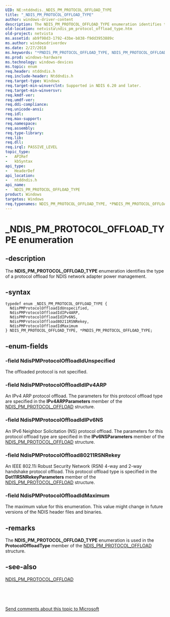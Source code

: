 ```yaml
---
UID: NE:ntddndis._NDIS_PM_PROTOCOL_OFFLOAD_TYPE
title: "_NDIS_PM_PROTOCOL_OFFLOAD_TYPE"
author: windows-driver-content
description: The NDIS_PM_PROTOCOL_OFFLOAD_TYPE enumeration identifies the type of a protocol offload for NDIS network adapter power management.
old-location: netvista\ndis_pm_protocol_offload_type.htm
old-project: netvista
ms.assetid: ab9f98d3-1792-43be-b838-f9dd3953889c
ms.author: windowsdriverdev
ms.date: 2/27/2018
ms.keywords: "*PNDIS_PM_PROTOCOL_OFFLOAD_TYPE, NDIS_PM_PROTOCOL_OFFLOAD_TYPE, NDIS_PM_PROTOCOL_OFFLOAD_TYPE enumeration [Network Drivers Starting with Windows Vista], NdisPMProtocolOffload80211RSNRekey, NdisPMProtocolOffloadIdIPv4ARP, NdisPMProtocolOffloadIdIPv6NS, NdisPMProtocolOffloadIdMaximum, NdisPMProtocolOffloadIdUnspecified, PNDIS_PM_PROTOCOL_OFFLOAD_TYPE, PNDIS_PM_PROTOCOL_OFFLOAD_TYPE enumeration pointer [Network Drivers Starting with Windows Vista], _NDIS_PM_PROTOCOL_OFFLOAD_TYPE, miniport_power_management_ref_5fcdc741-9efa-48ff-8b03-017859bf80c0.xml, netvista.ndis_pm_protocol_offload_type, ntddndis/NDIS_PM_PROTOCOL_OFFLOAD_TYPE, ntddndis/NdisPMProtocolOffload80211RSNRekey, ntddndis/NdisPMProtocolOffloadIdIPv4ARP, ntddndis/NdisPMProtocolOffloadIdIPv6NS, ntddndis/NdisPMProtocolOffloadIdMaximum, ntddndis/NdisPMProtocolOffloadIdUnspecified, ntddndis/PNDIS_PM_PROTOCOL_OFFLOAD_TYPE"
ms.prod: windows-hardware
ms.technology: windows-devices
ms.topic: enum
req.header: ntddndis.h
req.include-header: Ntddndis.h
req.target-type: Windows
req.target-min-winverclnt: Supported in NDIS 6.20 and later.
req.target-min-winversvr: 
req.kmdf-ver: 
req.umdf-ver: 
req.ddi-compliance: 
req.unicode-ansi: 
req.idl: 
req.max-support: 
req.namespace: 
req.assembly: 
req.type-library: 
req.lib: 
req.dll: 
req.irql: PASSIVE_LEVEL
topic_type:
-	APIRef
-	kbSyntax
api_type:
-	HeaderDef
api_location:
-	ntddndis.h
api_name:
-	NDIS_PM_PROTOCOL_OFFLOAD_TYPE
product: Windows
targetos: Windows
req.typenames: NDIS_PM_PROTOCOL_OFFLOAD_TYPE, *PNDIS_PM_PROTOCOL_OFFLOAD_TYPE
---
```


# _NDIS_PM_PROTOCOL_OFFLOAD_TYPE enumeration


## -description


The <b>NDIS_PM_PROTOCOL_OFFLOAD_TYPE</b> enumeration identifies the type of a protocol offload for NDIS
  network adapter power management.


## -syntax


````
typedef enum _NDIS_PM_PROTOCOL_OFFLOAD_TYPE { 
  NdisPMProtocolOffloadIdUnspecified,
  NdisPMProtocolOffloadIdIPv4ARP,
  NdisPMProtocolOffloadIdIPv6NS,
  NdisPMProtocolOffload80211RSNRekey,
  NdisPMProtocolOffloadIdMaximum
} NDIS_PM_PROTOCOL_OFFLOAD_TYPE, *PNDIS_PM_PROTOCOL_OFFLOAD_TYPE;
````


## -enum-fields




### -field NdisPMProtocolOffloadIdUnspecified

The offloaded protocol is not specified.


### -field NdisPMProtocolOffloadIdIPv4ARP

An IPv4 ARP protocol offload. The parameters for this protocol offload type are specified in the 
     <b>IPv4ARPParameters</b> member of the 
     <a href="..\ntddndis\ns-ntddndis-_ndis_pm_protocol_offload.md">
     NDIS_PM_PROTOCOL_OFFLOAD</a> structure.


### -field NdisPMProtocolOffloadIdIPv6NS

An IPv6 Neighbor Solicitation (NS) protocol offload. The parameters for this protocol offload type
     are specified in the 
     <b>IPv6NSParameters</b> member of the <a href="..\ntddndis\ns-ntddndis-_ndis_pm_protocol_offload.md">NDIS_PM_PROTOCOL_OFFLOAD</a> structure.


### -field NdisPMProtocolOffload80211RSNRekey

An IEEE 802.11i Robust Security Network (RSN) 4-way and 2-way handshake protocol offload. This
     protocol offload type is specified in the 
     <b>Dot11RSNRekeyParameters</b> member of the <a href="..\ntddndis\ns-ntddndis-_ndis_pm_protocol_offload.md">NDIS_PM_PROTOCOL_OFFLOAD</a> structure.


### -field NdisPMProtocolOffloadIdMaximum

The maximum value for this enumeration. This value might change in future versions of the NDIS
     header files and binaries.


## -remarks



The <b>NDIS_PM_PROTOCOL_OFFLOAD_TYPE</b> enumeration is used in the 
    <b>ProtocolOffloadType</b> member of the 
    <a href="..\ntddndis\ns-ntddndis-_ndis_pm_protocol_offload.md">
    NDIS_PM_PROTOCOL_OFFLOAD</a> structure.




## -see-also

<a href="..\ntddndis\ns-ntddndis-_ndis_pm_protocol_offload.md">NDIS_PM_PROTOCOL_OFFLOAD</a>



 

 

<a href="mailto:wsddocfb@microsoft.com?subject=Documentation%20feedback [netvista\netvista]:%20NDIS_PM_PROTOCOL_OFFLOAD_TYPE enumeration%20 RELEASE:%20(2/27/2018)&amp;body=%0A%0APRIVACY STATEMENT%0A%0AWe use your feedback to improve the documentation. We don't use your email address for any other purpose, and we'll remove your email address from our system after the issue that you're reporting is fixed. While we're working to fix this issue, we might send you an email message to ask for more info. Later, we might also send you an email message to let you know that we've addressed your feedback.%0A%0AFor more info about Microsoft's privacy policy, see http://privacy.microsoft.com/en-us/default.aspx." title="Send comments about this topic to Microsoft">Send comments about this topic to Microsoft</a>

